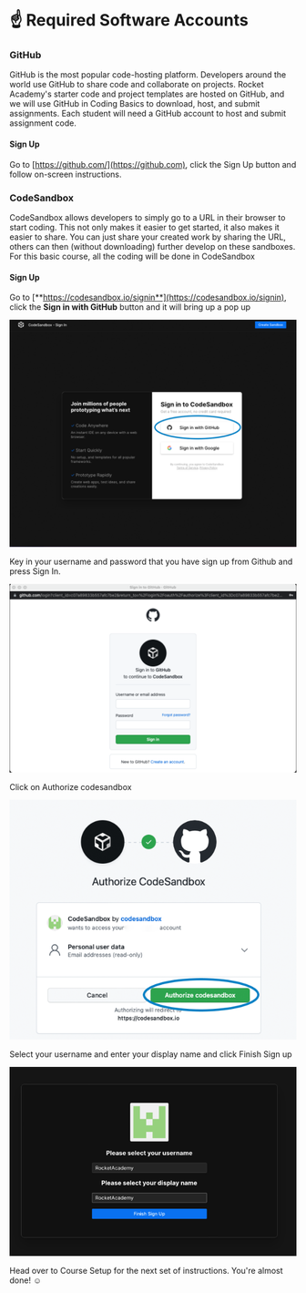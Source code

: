 # ☝ Required Software Accounts

### GitHub

GitHub is the most popular code-hosting platform. Developers around the world use GitHub to share code and collaborate on projects. Rocket Academy's starter code and project templates are hosted on GitHub, and we will use GitHub in Coding Basics to download, host, and submit assignments. Each student will need a GitHub account to host and submit assignment code.

#### **Sign Up**

Go to [https://github.com/](https://github.com), click the Sign Up button and follow on-screen instructions.

### CodeSandbox

CodeSandbox allows developers to simply go to a URL in their browser to start coding. This not only makes it easier to get started, it also makes it easier to share. You can just share your created work by sharing the URL, others can then (without downloading) further develop on these sandboxes.\
For this basic course, all the coding will be done in CodeSandbox

#### **Sign Up**

Go to [**https://codesandbox.io/signin**](https://codesandbox.io/signin), click the **Sign in with GitHub** button and it will bring up a pop up

![Signing up for CodeSandbox with GitHub](../../.gitbook/assets/CodeSandboxSignUp.png)

Key in your username and password that you have sign up from Github and press Sign In.

![Enter your GitHub Username and password](<../../.gitbook/assets/image (6) (1).png>)

Click on Authorize codesandbox

![Authorizing CodeSandbox](<../../.gitbook/assets/Authorize CodeSandBox.png>)

Select your username and enter your display name and click Finish Sign up

![Select username and Finish Sign up](<../../.gitbook/assets/image (8) (1) (1).png>)

Head over to Course Setup for the next set of instructions. You're almost done! :relaxed:
